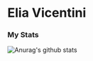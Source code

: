 # Elia Vicentini

### My Stats

![Anurag's github stats](https://github-readme-stats.vercel.app/api?username=IlVice26&theme=dark&show_icons=true)
